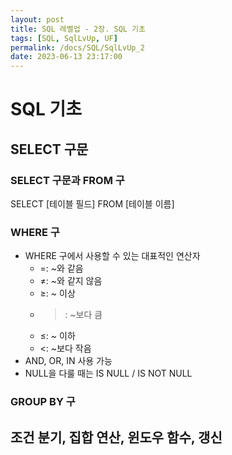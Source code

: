 ```yaml
---
layout: post
title: SQL 레벨업 - 2장. SQL 기초
tags: [SQL, SqlLvUp, UF]
permalink: /docs/SQL/SqlLvUp_2
date: 2023-06-13 23:17:00
---
```

# SQL 기초
## SELECT 구문
### SELECT 구문과 FROM 구
SELECT [테이블 필드] FROM [테이블 이름]
### WHERE 구
 - WHERE 구에서 사용할 수 있는 대표적인 연산자
   - =: ~와 같음
   - ≠: ~와 같지 않음
   - ≥: ~ 이상
   - >: ~보다 큼
   - ≤: ~ 이하
   - <: ~보다 작음
 - AND, OR, IN 사용 가능
 - NULL을 다룰 때는 IS NULL / IS NOT NULL
### GROUP BY 구
## 조건 분기, 집합 연산, 윈도우 함수, 갱신